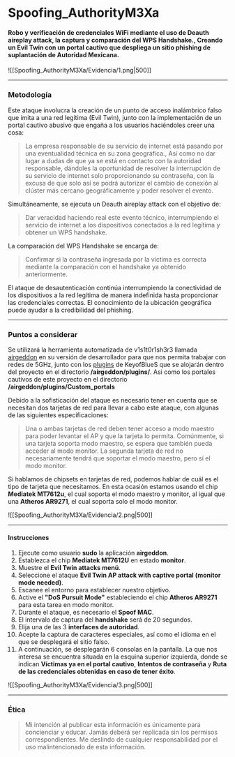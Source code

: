 # Spoofing_AuthorityM3Xa
#### Robo y verificación de credenciales WiFi mediante el uso de Deauth aireplay attack, la captura y comparación del WPS Handshake., Creando un Evil Twin con un portal cautivo que despliega un sitio phishing de suplantación de Autoridad Mexicana.

![[Spoofing_AuthorityM3Xa/Evidencia/1.png|500]]

---

### Metodología

Este ataque involucra la creación de un punto de acceso inalámbrico falso que imita a una red legítima (Evil Twin), junto con la implementación de un portal cautivo abusivo que engaña a los usuarios haciéndoles creer una cosa:

> La empresa responsable de su servicio de internet está pasando por una eventualidad técnica en su zona geográfica., Así como no dar lugar a dudas de que ya se está en contacto con la autoridad responsable, dándoles la oportunidad de resolver la interrupción de su servicio de internet solo proporcionando su contraseña, con la excusa de que solo así se podrá autorizar el cambio de conexión al clúster más cercano geográficamente y poder resolver el evento.
  
Simultáneamente, se ejecuta un Deauth aireplay attack con el objetivo de:

> Dar veracidad haciendo real este evento técnico, interrumpiendo el servicio de internet a los dispositivos conectados a la red legítima y obtener un WPS handshake.

La comparación del WPS Handshake se encarga de:

> Confirmar si la contraseña ingresada por la víctima es correcta mediante la comparación con el handshake ya obtenido anteriormente.

El ataque de desautenticación continúa interrumpiendo la conectividad de los dispositivos a la red legítima de manera indefinida hasta proporcionar las credenciales correctas. El conocimiento de la ubicación geográfica puede ayudar a la credibilidad del phishing.

---

### Puntos a considerar
Se utilizará la herramienta automatizada de v1s1t0r1sh3r3 llamada [airgeddon](https://github.com/v1s1t0r1sh3r3/airgeddon) en su versión de desarrollador para que nos permita trabajar con redes de 5GHz, junto con los [plugins](https://github.com/KeyofBlueS/airgeddon-plugins) de KeyofBlueS que se alojarán dentro del proyecto en el directorio **/airgeddon/plugins/**. Asi como los portales cautivos de este proyecto en el directorio **/airgeddon/plugins/Custom_portals**

 Debido a la sofisticación del ataque es necesario tener en cuenta que se necesitan dos tarjetas de red para llevar a cabo este ataque, con algunas de las siguientes especificaciones:

> Una o ambas tarjetas de red deben tener acceso a modo maestro para poder levantar el AP y que la tarjeta lo permita. Comúnmente, si una tarjeta soporta modo maestro, se espera que también pueda acceder al modo monitor.
> La segunda tarjeta de red no necesariamente tendrá que soportar el modo maestro, pero sí el modo monitor.

Si hablamos de chipsets en tarjetas de red, podemos hablar de cuál es el tipo de tarjeta que necesitamos. En esta ocasión estamos usando el chip **Mediatek MT7612u**, el cual soporta el modo maestro y monitor, al igual que una **Atheros AR9271**, el cual soporta solo el modo monitor.

![[Spoofing_AuthorityM3Xa/Evidencia/2.png|500]]

---

#### **Instrucciones**

1. Ejecute como usuario **sudo** la aplicación **airgeddon**.
2. Establezca el chip **Mediatek MT7612U** en estado **monitor**.
3. Muestre el **Evil Twin attacks menú**.
4. Seleccione el ataque **Evil Twin AP attack with captive portal (monitor mode needed)**.
5. Escanee el entorno para establecer nuestro objetivo.
6. Active el **"DoS Pursuit Mode"** estableciendo el chip **Atheros AR9271** para esta tarea en modo monitor.
7. Durante el ataque, es necesario el **Spoof MAC**.
8. El intervalo de captura del **handshake** será de 20 segundos.
9. Elija una de las 3 **interfaces de autoridad**.
10. Acepte la captura de caracteres especiales, así como el idioma en el que se desplegará el sitio falso.
11. A continuación, se desplegarán 6 consolas en la pantalla. La que nos interesa se encuentra situada en la esquina superior izquierda, donde se indican **Víctimas ya en el portal cautivo**, **Intentos de contraseña** y **Ruta de las credenciales obtenidas en caso de tener éxito**.

![[Spoofing_AuthorityM3Xa/Evidencia/3.png|500]]

---

### Ética

> Mi intención al publicar esta información es únicamente para concienciar y educar. Jamás deberá ser replicada sin los permisos correspondientes. Me deslindo de cualquier responsabilidad por el uso malintencionado de esta información.
